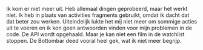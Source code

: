 Ik kom er niet meer uit. Heb allemaal dingen geprobeerd, maar het werkt niet. Ik heb in plaats van activities fragments gebruikt,
omdat ik dacht dat dat beter zou werken. Uiteindelijk lukte het mij niet meer om sommige acties uit te voeren en ik kon geen antwoorden 
vinden voor mijn problemen in de code. De API wordt opgehaald. Maar je kan niet een film in de watchlist stoppen. De Bottombar deed
vooral heel gek, wat ik niet meer begrijp.
